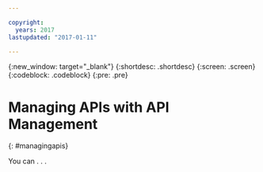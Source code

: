 ```yaml
---

copyright:
  years: 2017
lastupdated: "2017-01-11"

---
```



{:new_window: target="_blank"}
{:shortdesc: .shortdesc}
{:screen: .screen}
{:codeblock: .codeblock}
{:pre: .pre}

# Managing APIs with API Management
{: #managingapis}

You can  . . .
